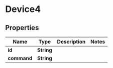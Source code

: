 
# Device4

## Properties
Name | Type | Description | Notes
------------ | ------------- | ------------- | -------------
**id** | **String** |  | 
**command** | **String** |  | 



